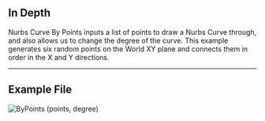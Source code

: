 ## In Depth
Nurbs Curve By Points inputs a list of points to draw a Nurbs Curve through, and also allows us to change the degree of the curve. This example generates six random points on the World XY plane and connects them in order in the X and Y directions.
___
## Example File

![ByPoints (points, degree)](./Autodesk.DesignScript.Geometry.NurbsCurve.ByPoints(points,%20degree)_img.jpg)

